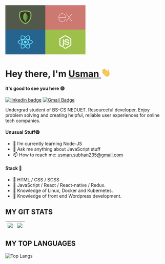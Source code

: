 <img align="centre" src="Untitled-1.png"/>
<h1>Hey there, I'm <a  href="https://https://github.com/usmandevops123">Usman </a> <img  src="https://raw.githubusercontent.com/ABSphreak/ABSphreak/master/gifs/Hi.gif" width="30px"></h1>


#### It's good to see you here 😄 
[![linkedin badge](https://img.shields.io/badge/muhammad-usman-6a905318b?style=flat&logo=linkedin)](https://www.linkedin.com/in/muhammad-usman-6a905318b/) 
[![Gmail Badge](https://img.shields.io/badge/usman.subhan235@gmail.com-30302f?style=flat&logo=Gmail&logoColor=red)](mailto:usman.subhan235@gmail.com)



Undergrad student of BS-CS NEDUET. Resourceful developer, Enjoy problem solving and creating helpful, reliable user experiences for online tech
companies.

#### Unusual Stuff😄
- 🌱 I’m currently learning Node-JS
- 💬 Ask me anything about JavaScript stuff
- 📫 How to reach me: usman.subhan235@gmail.com 

#### Stack :blue_book:

- :paperclip: HTML / CSS / SCSS
- :paperclip: JavaScript / React / React-native / Redux.
- :paperclip: Knowledge of Linux, Docker and Kubernetes.
- :paperclip: Knowledge of front end Wordpress development.

## MY GIT STATS
|<img src="https://github-readme-stats.vercel.app/api?username=usmandevops123&&show_icons=true&&hide_border=false&&theme=radical&&count_private=true"/>|<img src="https://github-readme-streak-stats.herokuapp.com/?user=usmandevops123&&theme=radical&&hide_border=false&&show_icons=true"/>|
|---|---|


## MY TOP LANGUAGES
![Top Langs](https://github-readme-stats.vercel.app/api/top-langs/?username=usmandevops123&theme=radical&title_color=8E2DE2&text_color=fff)
